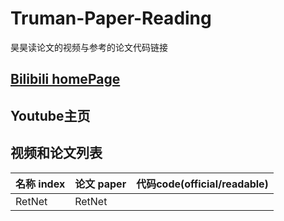 # Truman-Paper-Reading
昊昊读论文的视频与参考的论文代码链接
## <a href="https://space.bilibili.com/66821377/">Bilibili homePage</a>
## Youtube主页
## 视频和论文列表
| 名称 index| 论文 paper | 代码code(official/readable) |
| ------- | ------- | ------- |
| RetNet   |  RetNet | |
